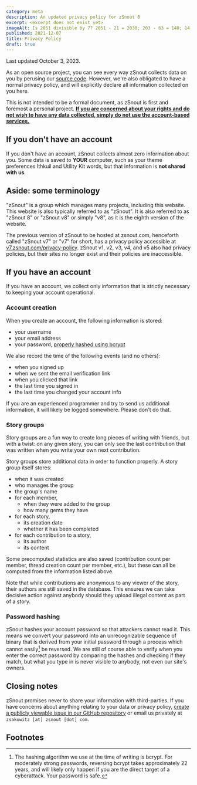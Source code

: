 ```yaml
---
category: meta
description: An updated privacy policy for zSnout 8
excerpt: <excerpt does not exist yet>
imageAlt: Is 2051 divisible by 7? 2051 - 21 = 2030; 203 - 63 = 140; 14 - 14 = 0.
published: 2021-12-07
title: Privacy Policy
draft: true
---
```


Last updated October 3, 2023.

As an open source project, you can see every way zSnout collects data on you by
perusing our [source code](https://github.com/zSnout/v8). However, we're also
obligated to have a normal privacy policy, and will explicitly declare all
information collected on you here.

This is not intended to be a formal document, as zSnout is first and foremost a
personal project. <u>**If you are concerned about your rights and do not wish to
have any data collected, simply do not use the account-based services.**</u>

## If you don't have an account

If you don't have an account, zSnout collects almost zero information about you.
Some data is saved to **YOUR** computer, such as your theme preferences Ithkuil
and Utility Kit words, but that information is **not shared with us**.

## Aside: some terminology

"zSnout" is a group which manages many projects, including this website. This
website is also typically referred to as "zSnout". It is also referred to as
"zSnout 8" or "zSnout v8" or simply "v8", as it is the eighth version of the
website.

The previous version of zSnout to be hosted at zsnout.com, henceforth called
"zSnout v7" or "v7" for short, has a privacy policy accessible at
[v7.zsnout.com/privacy-policy](https://v7.zsnout.com/privacy-policy). zSnout v1,
v2, v3, v4, and v5 also had privacy policies, but their sites no longer exist
and their policies are inaccessible.

## If you have an account

If you have an account, we collect only information that is strictly necessary
to keeping your account operational.

### Account creation

When you create an account, the following information is stored:

- your username
- your email address
- your password, [properly hashed using bcrypt](#password-hashing)

We also record the time of the following events (and no others):

- when you signed up
- when we sent the email verification link
- when you clicked that link
- the last time you signed in
- the last time you changed your account info

If you are an experienced programmer and try to send us additional information,
it will likely be logged somewhere. Please don't do that.

### Story groups

Story groups are a fun way to create long pieces of writing with friends, but
with a twist: on any given story, you can only see the last contribution that
was written when you write your own next contribution.

Story groups store additional data in order to function properly. A story group
itself stores:

- when it was created
- who manages the group
- the group's name
- for each member,
  - when they were added to the group
  - how many gems they have
- for each story,
  - its creation date
  - whether it has been completed
- for each contribution to a story,
  - its author
  - its content

Some precomputed statistics are also saved (contribution count per member,
thread creation count per member, etc.), but these can all be computed from the
information listed above.

Note that while contributions are anonymous to any viewer of the story, their
authors are still saved in the database. This ensures we can take decisive
action against anybody should they upload illegal content as part of a story.

### Password hashing

zSnout hashes your account password so that attackers cannot read it. This means
we convert your password into an unrecognizable sequence of binary that is
derived from your initial password through a process which cannot easily[^1] be
reversed. We are still of course able to verify when you enter the correct
password by comparing the hashes and checking if they match, but what you type
in is never visible to anybody, not even our site's owners.

## Closing notes

zSnout promises never to share your information with third-parties. If you have
concerns about anything relating to your data or privacy policy,
[create a publicly viewable issue in our GitHub repository](https://github.com/zSnout/v8/issues)
or email us privately at `zsakowitz [at] zsnout [dot] com`.

## Footnotes

[^1]:
    The hashing algorithm we use at the time of writing is bcrypt. For
    moderately strong passwords, reversing bcrypt takes approximately 22 years,
    and will likely only happen if you are the direct target of a cyberattack.
    Your password is safe.
